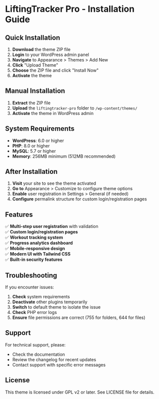# LiftingTracker Pro - Installation Guide

## Quick Installation

1. **Download** the theme ZIP file
2. **Login** to your WordPress admin panel
3. **Navigate** to Appearance > Themes > Add New
4. **Click** "Upload Theme"
5. **Choose** the ZIP file and click "Install Now"
6. **Activate** the theme

## Manual Installation

1. **Extract** the ZIP file
2. **Upload** the `liftingtracker-pro` folder to `/wp-content/themes/`
3. **Activate** the theme in WordPress admin

## System Requirements

- **WordPress**: 6.0 or higher
- **PHP**: 8.0 or higher
- **MySQL**: 5.7 or higher
- **Memory**: 256MB minimum (512MB recommended)

## After Installation

1. **Visit** your site to see the theme activated
2. **Go to** Appearance > Customize to configure theme options
3. **Enable** user registration in Settings > General (if needed)
4. **Configure** permalink structure for custom login/registration pages

## Features

✅ **Multi-step user registration** with validation  
✅ **Custom login/registration pages**  
✅ **Workout tracking system**  
✅ **Progress analytics dashboard**  
✅ **Mobile-responsive design**  
✅ **Modern UI with Tailwind CSS**  
✅ **Built-in security features**  

## Troubleshooting

If you encounter issues:

1. **Check** system requirements
2. **Deactivate** other plugins temporarily
3. **Switch** to default theme to isolate the issue
4. **Check** PHP error logs
5. **Ensure** file permissions are correct (755 for folders, 644 for files)

## Support

For technical support, please:
- Check the documentation
- Review the changelog for recent updates
- Contact support with specific error messages

## License

This theme is licensed under GPL v2 or later. See LICENSE file for details.
